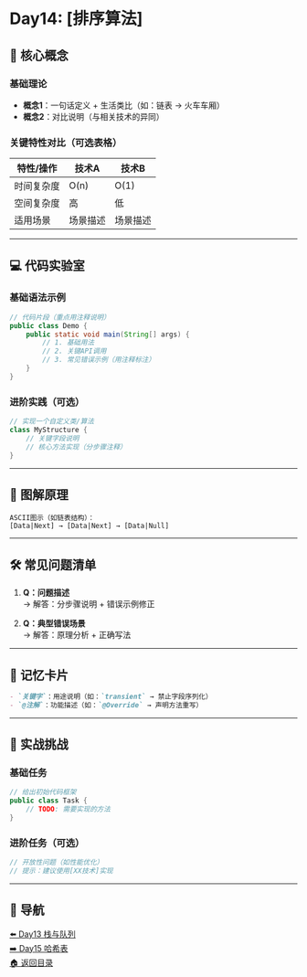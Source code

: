 

# Day14: [排序算法]

## 🧩 核心概念
### 基础理论
- **概念1**：一句话定义 + 生活类比（如：链表 → 火车车厢）
- **概念2**：对比说明（与相关技术的异同）

### 关键特性对比（可选表格）
| 特性/操作       | 技术A         | 技术B         |
|----------------|--------------|--------------|
| 时间复杂度      | O(n)         | O(1)         |
| 空间复杂度      | 高           | 低           |
| 适用场景        | 场景描述      | 场景描述      |

---

## 💻 代码实验室
### 基础语法示例
```java
// 代码片段（重点用注释说明）
public class Demo {
    public static void main(String[] args) {
        // 1. 基础用法
        // 2. 关键API调用
        // 3. 常见错误示例（用注释标注）
    }
}
```

### 进阶实践（可选）
```java
// 实现一个自定义类/算法
class MyStructure {
    // 关键字段说明
    // 核心方法实现（分步骤注释）
}
```

---

## 🎨 图解原理
``` 
ASCII图示（如链表结构）：
[Data|Next] → [Data|Next] → [Data|Null]
```

---

## 🛠️ 常见问题清单
1. **Q：问题描述**  
   → 解答：分步骤说明 + 错误示例修正

2. **Q：典型错误场景**  
   → 解答：原理分析 + 正确写法

---

## 🧠 记忆卡片
```markdown
- `关键字`：用途说明（如：`transient` → 禁止字段序列化）
- `@注解`：功能描述（如：`@Override` → 声明方法重写）
```

---

## 🚀 实战挑战
### 基础任务
```java
// 给出初始代码框架
public class Task {
    // TODO: 需要实现的方法
}
```

### 进阶任务（可选）
```java
// 开放性问题（如性能优化）
// 提示：建议使用[XX技术]实现
```

---

## 🧭 导航
[⬅️ Day13 栈与队列](../stage2/day13.md)  
[➡️ Day15 哈希表](../stage2/day15.md)  
[🏠 返回目录](../../README.md)

